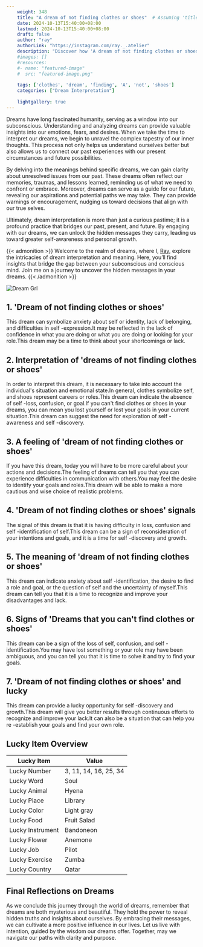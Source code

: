 ```yaml
---
    weight: 348
    title: "A dream of not finding clothes or shoes"  # Assuming 'title' column exists
    date: 2024-10-13T15:40:00+08:00
    lastmod: 2024-10-13T15:40:00+08:00
    draft: false
    author: "ray"
    authorLink: "https://instagram.com/ray._.atelier"
    description: "Discover how 'A dream of not finding clothes or shoes' can interpret your future and uncover its significant meanings in your life."
    #images: []
    #resources:
    #- name: "featured-image"
    #  src: "featured-image.png"
    
    tags: ['clothes', 'dream', 'finding', 'A', 'not', 'shoes']
    categories: ["Dream Interpretation"]
    
    lightgallery: true
---
```

    
Dreams have long fascinated humanity, serving as a window into our subconscious. Understanding and analyzing dreams can provide valuable insights into our emotions, fears, and desires. When we take the time to interpret our dreams, we begin to unravel the complex tapestry of our inner thoughts. This process not only helps us understand ourselves better but also allows us to connect our past experiences with our present circumstances and future possibilities.

By delving into the meanings behind specific dreams, we can gain clarity about unresolved issues from our past. These dreams often reflect our memories, traumas, and lessons learned, reminding us of what we need to confront or embrace. Moreover, dreams can serve as a guide for our future, revealing our aspirations and potential paths we may take. They can provide warnings or encouragement, nudging us toward decisions that align with our true selves.

Ultimately, dream interpretation is more than just a curious pastime; it is a profound practice that bridges our past, present, and future. By engaging with our dreams, we can unlock the hidden messages they carry, leading us toward greater self-awareness and personal growth.

{{< admonition >}}
Welcome to the realm of dreams, where I, [Ray](https://instagram.com/ray._.atelier), explore the intricacies of dream interpretation and meaning. Here, you’ll find insights that bridge the gap between your subconscious and conscious mind. Join me on a journey to uncover the hidden messages in your dreams.
{{< /admonition >}}

![Dream Grl](https://cdn.pixabay.com/photo/2017/11/02/03/35/gothic-2910057_1280.jpg "Dream Grl")

## 1. 'Dream of not finding clothes or shoes'
This dream can symbolize anxiety about self or identity, lack of belonging, and difficulties in self -expression.It may be reflected in the lack of confidence in what you are doing or what you are doing or looking for your role.This dream may be a time to think about your shortcomings or lack.

## 2. Interpretation of 'dreams of not finding clothes or shoes'
In order to interpret this dream, it is necessary to take into account the individual's situation and emotional state.In general, clothes symbolize self, and shoes represent careers or roles.This dream can indicate the absence of self -loss, confusion, or goal.If you can't find clothes or shoes in your dreams, you can mean you lost yourself or lost your goals in your current situation.This dream can suggest the need for exploration of self -awareness and self -discovery.

## 3. A feeling of 'dream of not finding clothes or shoes'
If you have this dream, today you will have to be more careful about your actions and decisions.The feeling of dreams can tell you that you can experience difficulties in communication with others.You may feel the desire to identify your goals and roles.This dream will be able to make a more cautious and wise choice of realistic problems.

## 4. 'Dream of not finding clothes or shoes' signals
The signal of this dream is that it is having difficulty in loss, confusion and self -identification of self.This dream can be a sign of reconsideration of your intentions and goals, and it is a time for self -discovery and growth.

## 5. The meaning of 'dream of not finding clothes or shoes'
This dream can indicate anxiety about self -identification, the desire to find a role and goal, or the question of self and the uncertainty of myself.This dream can tell you that it is a time to recognize and improve your disadvantages and lack.

## 6. Signs of 'Dreams that you can't find clothes or shoes'
This dream can be a sign of the loss of self, confusion, and self -identification.You may have lost something or your role may have been ambiguous, and you can tell you that it is time to solve it and try to find your goals.

## 7. 'Dream of not finding clothes or shoes' and lucky
This dream can provide a lucky opportunity for self -discovery and growth.This dream will give you better results through continuous efforts to recognize and improve your lack.It can also be a situation that can help you re -establish your goals and find your own role.

## Lucky Item Overview
| Lucky Item          | Value              |
|---------------|--------------------|
| Lucky Number        | 3, 11, 14, 16, 25, 34  |
| Lucky Word          | Soul |
| Lucky Animal        | Hyena |
| Lucky Place         | Library     |
| Lucky Color         | Light gray     |
| Lucky Food          | Fruit Salad      |
| Lucky Instrument    | Bandoneon |
| Lucky Flower        | Anemone    |
| Lucky Job           | Pilot       |
| Lucky Exercise      | Zumba  |
| Lucky Country       | Qatar    |


##  Final Reflections on Dreams

As we conclude this journey through the world of dreams, remember that dreams are both mysterious and beautiful. They hold the power to reveal hidden truths and insights about ourselves. By embracing their messages, we can cultivate a more positive influence in our lives. Let us live with intention, guided by the wisdom our dreams offer. Together, may we navigate our paths with clarity and purpose.
